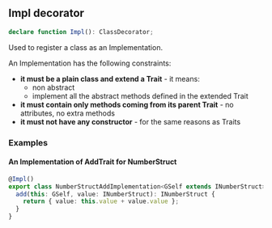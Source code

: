 ## Impl decorator

```ts
declare function Impl(): ClassDecorator;
```

Used to register a class as an Implementation.

An Implementation has the following constraints:

- **it must be a plain class and extend a Trait** - it means:
  - non abstract
  - implement all the abstract methods defined in the extended Trait
- **it must contain only methods coming from its parent Trait** - no attributes, no extra methods
- **it must not have any constructor** - for the same reasons as Traits

### Examples

#### An Implementation of AddTrait for NumberStruct

```ts
@Impl()
export class NumberStructAddImplementation<GSelf extends INumberStruct> extends AddTrait<GSelf, INumberStruct, INumberStruct> {
  add(this: GSelf, value: INumberStruct): INumberStruct {
    return { value: this.value + value.value };
  }
}
```

